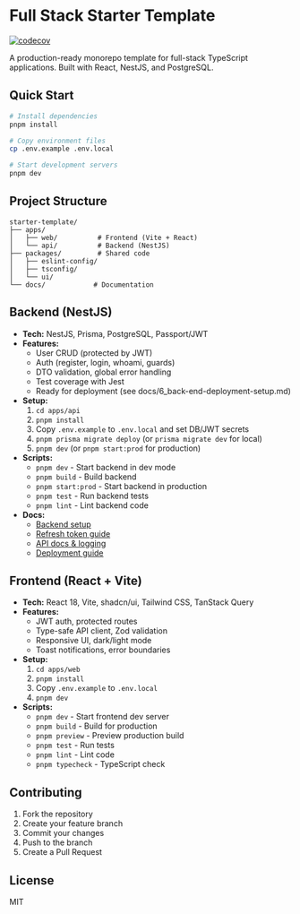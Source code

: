 # Full Stack Starter Template

[![codecov](https://codecov.io/gh/PierreTsia/starter-template/branch/main/graph/badge.svg)](https://codecov.io/gh/PierreTsia/starter-template)

A production-ready monorepo template for full-stack TypeScript applications. Built with React, NestJS, and PostgreSQL.

## Quick Start

```bash
# Install dependencies
pnpm install

# Copy environment files
cp .env.example .env.local

# Start development servers
pnpm dev
```

## Project Structure

```
starter-template/
├── apps/
│   ├── web/          # Frontend (Vite + React)
│   └── api/          # Backend (NestJS)
├── packages/         # Shared code
│   ├── eslint-config/
│   ├── tsconfig/
│   └── ui/
└── docs/            # Documentation
```

## Backend (NestJS)

- **Tech:** NestJS, Prisma, PostgreSQL, Passport/JWT
- **Features:**
  - User CRUD (protected by JWT)
  - Auth (register, login, whoami, guards)
  - DTO validation, global error handling
  - Test coverage with Jest
  - Ready for deployment (see docs/6_back-end-deployment-setup.md)
- **Setup:**
  1. `cd apps/api`
  2. `pnpm install`
  3. Copy `.env.example` to `.env.local` and set DB/JWT secrets
  4. `pnpm prisma migrate deploy` (or `prisma migrate dev` for local)
  5. `pnpm dev` (or `pnpm start:prod` for production)
- **Scripts:**
  - `pnpm dev` - Start backend in dev mode
  - `pnpm build` - Build backend
  - `pnpm start:prod` - Start backend in production
  - `pnpm test` - Run backend tests
  - `pnpm lint` - Lint backend code
- **Docs:**
  - [Backend setup](docs/3-backend_setup.md)
  - [Refresh token guide](docs/4_refresh-token.md)
  - [API docs & logging](docs/5_api-doc-and-logs.md)
  - [Deployment guide](docs/6_back-end-deployment-setup.md)

## Frontend (React + Vite)

- **Tech:** React 18, Vite, shadcn/ui, Tailwind CSS, TanStack Query
- **Features:**
  - JWT auth, protected routes
  - Type-safe API client, Zod validation
  - Responsive UI, dark/light mode
  - Toast notifications, error boundaries
- **Setup:**
  1. `cd apps/web`
  2. `pnpm install`
  3. Copy `.env.example` to `.env.local`
  4. `pnpm dev`
- **Scripts:**
  - `pnpm dev` - Start frontend dev server
  - `pnpm build` - Build for production
  - `pnpm preview` - Preview production build
  - `pnpm test` - Run tests
  - `pnpm lint` - Lint code
  - `pnpm typecheck` - TypeScript check

## Contributing

1. Fork the repository
2. Create your feature branch
3. Commit your changes
4. Push to the branch
5. Create a Pull Request

## License

MIT
